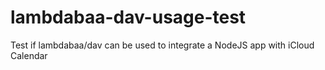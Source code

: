 # lambdabaa-dav-usage-test
Test if lambdabaa/dav can be used to integrate a NodeJS app with iCloud Calendar
